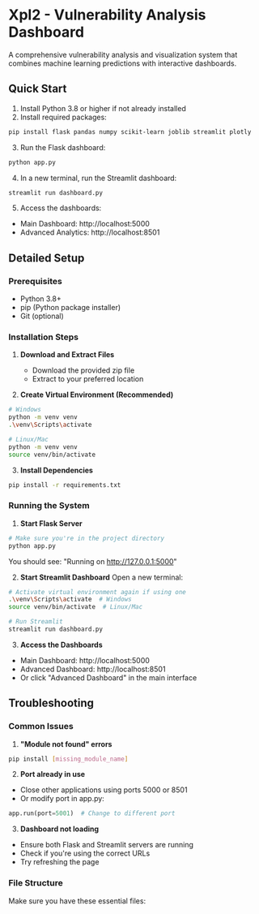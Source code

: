 # Xpl2 - Vulnerability Analysis Dashboard

A comprehensive vulnerability analysis and visualization system that combines machine learning predictions with interactive dashboards.

## Quick Start

1. Install Python 3.8 or higher if not already installed
2. Install required packages:
```bash
pip install flask pandas numpy scikit-learn joblib streamlit plotly
```

3. Run the Flask dashboard:
```bash
python app.py
```

4. In a new terminal, run the Streamlit dashboard:
```bash
streamlit run dashboard.py
```

5. Access the dashboards:
- Main Dashboard: http://localhost:5000
- Advanced Analytics: http://localhost:8501

## Detailed Setup

### Prerequisites
- Python 3.8+
- pip (Python package installer)
- Git (optional)

### Installation Steps

1. **Download and Extract Files**
   - Download the provided zip file
   - Extract to your preferred location

2. **Create Virtual Environment (Recommended)**
```bash
# Windows
python -m venv venv
.\venv\Scripts\activate

# Linux/Mac
python -m venv venv
source venv/bin/activate
```

3. **Install Dependencies**
```bash
pip install -r requirements.txt
```

### Running the System

1. **Start Flask Server**
```bash
# Make sure you're in the project directory
python app.py
```
You should see: "Running on http://127.0.0.1:5000"

2. **Start Streamlit Dashboard**
Open a new terminal:
```bash
# Activate virtual environment again if using one
.\venv\Scripts\activate  # Windows
source venv/bin/activate  # Linux/Mac

# Run Streamlit
streamlit run dashboard.py
```

3. **Access the Dashboards**
- Main Dashboard: http://localhost:5000
- Advanced Dashboard: http://localhost:8501
- Or click "Advanced Dashboard" in the main interface

## Troubleshooting

### Common Issues

1. **"Module not found" errors**
```bash
pip install [missing_module_name]
```

2. **Port already in use**
- Close other applications using ports 5000 or 8501
- Or modify port in app.py:
```python
app.run(port=5001)  # Change to different port
```

3. **Dashboard not loading**
- Ensure both Flask and Streamlit servers are running
- Check if you're using the correct URLs
- Try refreshing the page

### File Structure
Make sure you have these essential files:
